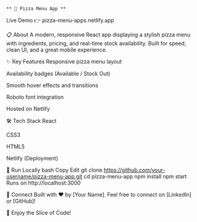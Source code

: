 	** 🍕 Pizza Menu App **
Live Demo 👉 pizza-menu-apps.netlify.app

📋 About
A modern, responsive React app displaying a stylish pizza menu with ingredients, pricing, and real-time stock availability.
Built for speed, clean UI, and a great mobile experience.

✨ Key Features
Responsive pizza menu layout

Availability badges (Available / Stock Out)

Smooth hover effects and transitions

Roboto font integration

Hosted on Netlify

🛠 Tech Stack
React

CSS3

HTML5

Netlify (Deployment)

🚀 Run Locally
bash
Copy
Edit
git clone https://github.com/your-username/pizza-menu-app.git
cd pizza-menu-app
npm install
npm start
Runs on http://localhost:3000

📩 Connect
Built with ❤️ by [Your Name].
Feel free to connect on [LinkedIn] or [GitHub]!

🍕 Enjoy the Slice of Code!
